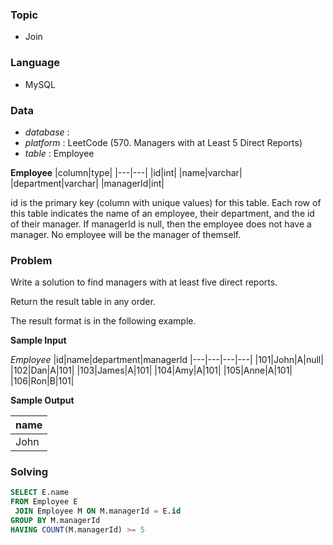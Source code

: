### Topic
- Join
  
### Language
- MySQL

### Data
- *database* : 
- *platform* : LeetCode (570. Managers with at Least 5 Direct Reports)
- *table* : Employee

**Employee**
|column|type|
|---|---|
|id|int|
|name|varchar|
|department|varchar|
|managerId|int|

id is the primary key (column with unique values) for this table.
Each row of this table indicates the name of an employee, their department, and the id of their manager.
If managerId is null, then the employee does not have a manager.
No employee will be the manager of themself.



### Problem 
Write a solution to find managers with at least five direct reports.

Return the result table in any order.

The result format is in the following example.



**Sample Input**

*Employee*
|id|name|department|managerId
|---|---|---|---|
|101|John|A|null|
|102|Dan|A|101|
|103|James|A|101|
|104|Amy|A|101|
|105|Anne|A|101|
|106|Ron|B|101|



**Sample Output**

|name|
|---|
|John|


### Solving

```sql
SELECT E.name
FROM Employee E
 JOIN Employee M ON M.managerId = E.id
GROUP BY M.managerId
HAVING COUNT(M.managerId) >= 5
```
